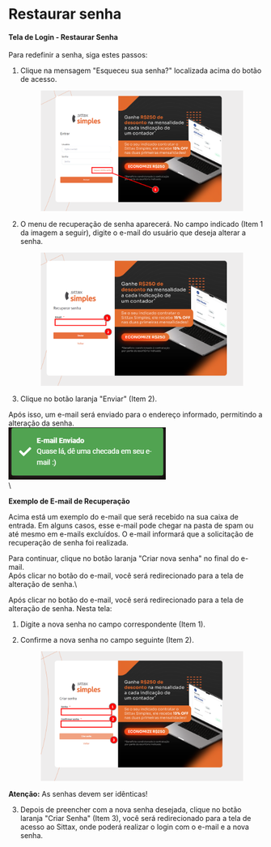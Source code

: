 # Restaurar senha

#### Tela de Login - Restaurar Senha



Para redefinir a senha, siga estes passos:

1.  Clique na mensagem "Esqueceu sua senha?" localizada acima do botão de acesso.

    <figure><img src="../../.gitbook/assets/image (2) (1).png" alt=""><figcaption></figcaption></figure>
2.  O menu de recuperação de senha aparecerá. No campo indicado (Item 1 da imagem a seguir), digite o e-mail do usuário que deseja alterar a senha.

    <figure><img src="../../.gitbook/assets/image (3) (1).png" alt=""><figcaption></figcaption></figure>
3. Clique no botão laranja "Enviar" (Item 2).

Após isso, um e-mail será enviado para o endereço informado, permitindo a alteração da senha.\
![](<../../.gitbook/assets/Email enviado.png>)\
\


**Exemplo de E-mail de Recuperação**

Acima está um exemplo do e-mail que será recebido na sua caixa de entrada. Em alguns casos, esse e-mail pode chegar na pasta de spam ou até mesmo em e-mails excluídos. O e-mail informará que a solicitação de recuperação de senha foi realizada.

Para continuar, clique no botão laranja "Criar nova senha" no final do e-mail.\
Após clicar no botão do e-mail, você será redirecionado para a tela de alteração de senha.\


Após clicar no botão do e-mail, você será redirecionado para a tela de alteração de senha. Nesta tela:

1. Digite a nova senha no campo correspondente (Item 1).
2.  Confirme a nova senha no campo seguinte (Item 2).

    <figure><img src="../../.gitbook/assets/image (4).png" alt=""><figcaption></figcaption></figure>

**Atenção:** As senhas devem ser idênticas!

3. Depois de preencher com a nova senha desejada, clique no botão laranja "Criar Senha" (Item 3), você será redirecionado para a tela de acesso ao Sittax, onde poderá realizar o login com o e-mail e a nova senha.
